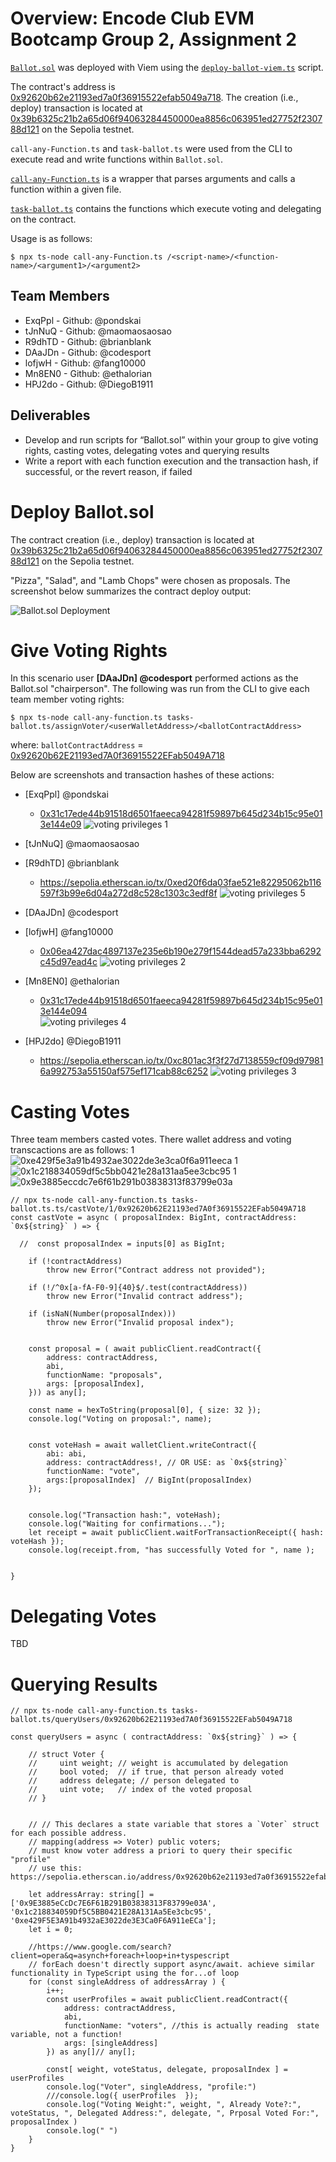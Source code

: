 # Overview: Encode Club EVM Bootcamp Group 2, Assignment 2

[`Ballot.sol`](contracts/Ballot.sol) was deployed with Viem using the [`deploy-ballot-viem.ts`](scripts/deploy-ballot-viem.ts) script.  

The contract's address is [0x92620b62e21193ed7a0f36915522efab5049a718](https://sepolia.etherscan.io/address/0x92620b62e21193ed7a0f36915522efab5049a718).  The creation (i.e., deploy) transaction is located at [0x39b6325c21b2a65d06f94063284450000ea8856c063951ed27752f230788d121](https://sepolia.etherscan.io/tx/0x39b6325c21b2a65d06f94063284450000ea8856c063951ed27752f230788d121) on the Sepolia testnet.

`call-any-Function.ts` and `task-ballot.ts` were used from the CLI to execute read and write functions within `Ballot.sol`. 

 [`call-any-Function.ts`](scripts/call-any-function.ts) is a wrapper that parses arguments and calls a function within a given file.

 [`task-ballot.ts`](scripts/tasks-ballot.ts) contains the functions which execute voting and delegating on the contract.

Usage is as follows:

`$ npx ts-node call-any-Function.ts /<script-name>/<function-name>/<argument1>/<argument2>`

## Team Members

* ExqPpl - Github: @pondskai 
* tJnNuQ - Github: @maomaosaosao 
* R9dhTD - Github: @brianblank
* DAaJDn - Github: @codesport
* lofjwH - Github: @fang10000
* Mn8EN0 - Github: @ethalorian
* HPJ2do - Github: @DiegoB1911 

## Deliverables

* Develop and run scripts for “Ballot.sol” within your group to give voting rights, casting votes, delegating votes and querying results
* Write a report with each function execution and the transaction hash, if successful, or the revert reason, if failed

# Deploy Ballot.sol

The contract creation (i.e., deploy) transaction is located at [0x39b6325c21b2a65d06f94063284450000ea8856c063951ed27752f230788d121](https://sepolia.etherscan.io/tx/0x39b6325c21b2a65d06f94063284450000ea8856c063951ed27752f230788d121) on the Sepolia testnet.

"Pizza", "Salad", and "Lamb Chops" were chosen as proposals.  The screenshot below summarizes the contract deploy output:

![Ballot.sol Deployment](https://media.discordapp.net/attachments/1299375022737063979/1302057421858013224/Screenshot_2024-11-01_195103.png?ex=6728b538&is=672763b8&hm=2c850f539af675eb5356f24870a2193ed5219254cc4b0ff2bc974e7eba4dcb95&=&format=webp&quality=lossless&width=547&height=373)




# Give Voting Rights

In this scenario user **[DAaJDn] @codesport** performed actions as the Ballot.sol "chairperson".  The following was run from the CLI to give each team member voting rights:

`$ npx ts-node call-any-function.ts tasks-ballot.ts/assignVoter/<userWalletAddress>/<ballotContractAddress>`

where:
`ballotContractAddress` = [0x92620b62E21193ed7A0f36915522EFab5049A718](https://sepolia.etherscan.io/address/0x92620b62E21193ed7A0f36915522EFab5049A718)

Below are screenshots and transaction hashes of these actions:

+ [ExqPpl] @pondskai
   - [0x31c17ede44b91518d6501faeeca94281f59897b645d234b15c95e013e144e09](https://sepolia.etherscan.io/tx/0x31c17ede44b91518d6501faeeca94281f59897b645d234b15c95e013e144e094)
   ![voting privileges 1](https://media.discordapp.net/attachments/1299375022737063979/1302519761757933651/kai-assign-vote.png?ex=6728698e&is=6727180e&hm=ee2c966fb1c9b3d31f9c521b900363ab9fe1d79feeedc07a0dfe4c2c0f2d3cef&=&format=webp&quality=lossless&width=961&height=373)

+ [tJnNuQ] @maomaosaosao 

+ [R9dhTD] @brianblank 

  - https://sepolia.etherscan.io/tx/0xed20f6da03fae521e82295062b116597f3b99e6d04a272d8c528c1303c3edf8f
  ![voting privileges 5](https://media.discordapp.net/attachments/1299375022737063979/1302523703313305630/brian-assign-vote.png?ex=67286d3a&is=67271bba&hm=0d2e8bb943cc53e4f872c841525a0f67a19aa6de31f0ef18c91e826f2ab6d7ad&=&format=webp&quality=lossless&width=966&height=373)
  
+ [DAaJDn] @codesport 

+ [lofjwH] @fang10000

   - [0x06ea427dac4897137e235e6b190e279f1544dead57a233bba6292c45d97ead4c](https://sepolia.etherscan.io/tx/0x06ea427dac4897137e235e6b190e279f1544dead57a233bba6292c45d97ead4c) 
   ![voting privileges 2](https://cdn.discordapp.com/attachments/1299375022737063979/1302518198066745364/zicoffee-assign-vote.png?ex=6728681a&is=6727169a&hm=2b33bee0170f69562af8f7a2fab50e2768b390eb0f0d6a5715ff3af906ecc8ff&)

+ [Mn8EN0] @ethalorian
    - [0x31c17ede44b91518d6501faeeca94281f59897b645d234b15c95e013e144e094](https://sepolia.etherscan.io/tx/0x31c17ede44b91518d6501faeeca94281f59897b645d234b15c95e013e144e094)  
   ![voting privileges 4](https://media.discordapp.net/attachments/1299375022737063979/1302522657862058015/ethlorian-assign-vote.png?ex=67286c41&is=67271ac1&hm=1b202ae9cc6ebd5079c034d3057c216b1a47162fb11433385093513b8729f22c&=&format=webp&quality=lossless&width=989&height=373)

+ [HPJ2do] @DiegoB1911 
   - https://sepolia.etherscan.io/tx/0xc801ac3f3f27d7138559cf09d979816a992753a55150af575ef171cab88c6252
   ![voting privileges 3](https://media.discordapp.net/attachments/1299375022737063979/1302521488384983103/diego-assign-vote.png?ex=67286b2a&is=672719aa&hm=8786e537f9e38e6095d543897562d3c8ec373065f2edf5b2a5c2a97ac5bf5b2d&=&format=webp&quality=lossless&width=954&height=373)






# Casting Votes
Three team members casted votes. There wallet address and voting transcactions are as follows:
1 ![0xe429f5e3a91b4932ae3022de3e3ca0f6a911eeca](https://sepolia.etherscan.io/tx/0x1647129dc766ea38aa06f56c20efbcda97ba7b54758917f6a6bdf9f201fc4fcb)
1 ![0x1c218834059df5c5bb0421e28a131aa5ee3cbc95](https://sepolia.etherscan.io/tx/0xc5aa37f1d7a1cebd74640b627548774988c13ff84dfd14b00659a799e2f38ee0)
1 ![0x9e3885eccdc7e6f61b291b03838313f83799e03a](https://sepolia.etherscan.io/tx/0x95150edaaf413a3da0646af457c2d02e69af3446bd185c671403ace830b2de58)

```
// npx ts-node call-any-function.ts tasks-ballot.ts.ts/castVote/1/0x92620b62E21193ed7A0f36915522EFab5049A718
const castVote = async ( proposalIndex: BigInt, contractAddress: `0x${string}` ) => {

  //  const proposalIndex = inputs[0] as BigInt;

    if (!contractAddress) 
        throw new Error("Contract address not provided");

    if (!/^0x[a-fA-F0-9]{40}$/.test(contractAddress))
        throw new Error("Invalid contract address");

    if (isNaN(Number(proposalIndex))) 
        throw new Error("Invalid proposal index");


    const proposal = ( await publicClient.readContract({
        address: contractAddress,
        abi,
        functionName: "proposals",
        args: [proposalIndex],
    })) as any[];

    const name = hexToString(proposal[0], { size: 32 });
    console.log("Voting on proposal:", name);


    const voteHash = await walletClient.writeContract({
        abi: abi,
        address: contractAddress!, // OR USE: as `0x${string}`
        functionName: "vote",
        args:[proposalIndex]  // BigInt(proposalIndex) 
    });

    
 	console.log("Transaction hash:", voteHash);
	console.log("Waiting for confirmations...");
	let receipt = await publicClient.waitForTransactionReceipt({ hash: voteHash });
	console.log(receipt.from, "has successfully Voted for ", name );
    

}
```
# Delegating Votes
TBD

# Querying Results
```
// npx ts-node call-any-function.ts tasks-ballot.ts/queryUsers/0x92620b62E21193ed7A0f36915522EFab5049A718

const queryUsers = async ( contractAddress: `0x${string}` ) => {

    // struct Voter {
    //     uint weight; // weight is accumulated by delegation
    //     bool voted;  // if true, that person already voted
    //     address delegate; // person delegated to
    //     uint vote;   // index of the voted proposal
    // }


    // // This declares a state variable that stores a `Voter` struct for each possible address.
    // mapping(address => Voter) public voters;
    // must know voter address a priori to query their specific "profile"
    // use this: https://sepolia.etherscan.io/address/0x92620b62e21193ed7a0f36915522efab5049a718

    let addressArray: string[] = ['0x9E3885eCcDc7E6F61B291B03838313F83799e03A', '0x1c218834059Df5C5BB0421E28A131Aa5Ee3cbc95', '0xe429F5E3A91b4932aE3022de3E3Ca0F6A911eECa'];
    let i = 0;

    //https://www.google.com/search?client=opera&q=asynch+foreach+loop+in+tyspescript
    // forEach doesn't directly support async/await. achieve similar functionality in TypeScript using the for...of loop
    for (const singleAddress of addressArray ) {
        i++;
        const userProfiles = await publicClient.readContract({
            address: contractAddress,
            abi,
            functionName: "voters", //this is actually reading  state variable, not a function!
            args: [singleAddress]
        }) as any[]// any[];
        
        const[ weight, voteStatus, delegate, proposalIndex ] = userProfiles
        console.log("Voter", singleAddress, "profile:")
        ///console.log({ userProfiles  });
        console.log("Voting Weight:", weight, ", Already Vote?:",  voteStatus, ", Delegated Address:", delegate, ", Prposal Voted For:",  proposalIndex )
        console.log(" ")
    }
}
```
